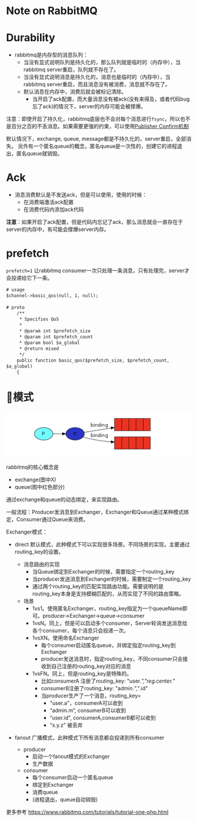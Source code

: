 # Note on RabbitMQ

Durability
==============
- rabbitmq是内存型的消息队列：
	- 当没有显式说明队列是持久化的，那么队列就是临时的（内存中），当rabbitmq server重启，队列就不存在了。
	- 当没有显式说明消息是持久化的，消息也是临时的（内存中），当rabbitmq server重启，而且消息没有被消费，消息就不存在了。
	- 默认消息在内存中，消费后就会被标记清除。
		- 当开启了ack配置，而大量消息没有被ack(没有来得及，或者代码bug忘了ack)的情况下，server的内存可能会被撑爆。

注意：即使开启了持久化，rabbitmq底层也不会对每个消息进行`fsync`，所以也不是百分之百的不丢消息。如果需要更强的约束，可以使用[Publisher Confirm机制](https://www.rabbitmq.com/confirms.html)

默认情况下，exchange, queue, message都是不持久化的，server重启，全部消失。
另外有一个匿名queue的概念，匿名queue是一次性的，创建它的进程退出，匿名queue就销毁。

Ack
==============

- 消息消费默认是不发送ack，但是可以使用，使用的时候：
	- 在消费端激活ack配置
	- 在消费代码内添加ack代码

__注意__：如果开启了ack配置，但是代码内忘记了ack，那么消息就会一直存在于server的内存中，有可能会撑爆server内存。


prefetch
==============

`prefetch=1` 让rabbitmq consumer一次只处理一条消息，只有处理完，server才会投递给它下一条。
```
# usage
$channel->basic_qos(null, 1, null);

# proto
    /**
     * Specifies QoS
     *
     * @param int $prefetch_size
     * @param int $prefetch_count
     * @param bool $a_global
     * @return mixed
     */
    public function basic_qos($prefetch_size, $prefetch_count, $a_global)
    {
```

模式
==============
![](doc/arch.png)

rabbitmq的核心概念是
- exchange(图中X)
- queue(图中红色部分)

通过exchange和queue的动态绑定，来实现路由。

一般流程：Producer发消息到Exchanger，Exchanger和Queue通过某种模式绑定，Consumer通过Queue来消费。

Exchanger模式：
- direct 默认模式，此种模式下可以实现很多场景。不同场景的实现，主要通过routing_key的设置。
    - 消息路由的实现
        - 当Queue绑定到Exchanger的时候，需要指定一个routing_key
        - 当producer发送消息到Exchanger的时候，需要制定一个routing_key
        - 通过两个routing_key的匹配实现路由功能。需要说明的是routing_key本身是支持模糊匹配的，从而实现了不同的路由策略。
    - 场景
        - 1vs1。使用匿名Exchanger，routing_key指定为一个queueName即可。producer->Exchanger->queue->consumer
        - 1vsN。同上，但是可以启动多个consumer，Server轮询发送消息给各个consumer，每个消息只会投递一次。
        - 1vsXN。使用命名Exchanger
            - 每个consumer启动匿名queue，并绑定指定routing_key到Exchanger
            - producer发送消息时，指定routing_key，不同consumer只会接收到自己注册的routing_key对应的消息
        - 1vsFN。同上，但是routing_key是特殊的。
            - 比如consumerA 注册了routing_key: "user.*","reg.center.*"
            - consumerB注册了routing_key: "admin.*","*.id"
            - 当producer生产了一个消息，routing_key=
                - "user.a"，consumerA可以收到
                - “admin.m”, consumerB可以收到
                - “user.id”, consumerA,consumerB都可以收到
                - “x.y.z” 被丢弃

- fanout 广播模式，此种模式下所有消息都会投递到所有consumer
    - producer
        - 启动一个fanout模式的Exchanger
        - 生产数据
    - consumer
        - 每个consumer启动一个匿名queue
        - 绑定到Exchanger
        - 消费queue
        - (进程退出，queue自动销毁)

更多参考 https://www.rabbitmq.com/tutorials/tutorial-one-php.html